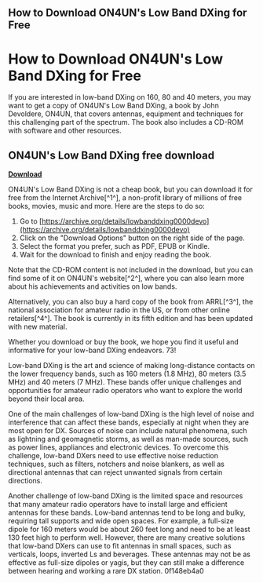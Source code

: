 ## How to Download ON4UN's Low Band DXing for Free

  
# How to Download ON4UN's Low Band DXing for Free
 
If you are interested in low-band DXing on 160, 80 and 40 meters, you may want to get a copy of ON4UN's Low Band DXing, a book by John Devoldere, ON4UN, that covers antennas, equipment and techniques for this challenging part of the spectrum. The book also includes a CD-ROM with software and other resources.
 
## ON4UN's Low Band DXing free download


[**Download**](https://www.google.com/url?q=https%3A%2F%2Fssurll.com%2F2tKETu&sa=D&sntz=1&usg=AOvVaw0jFha9WMCPgVV8W-SfHRkb)

 
ON4UN's Low Band DXing is not a cheap book, but you can download it for free from the Internet Archive[^1^], a non-profit library of millions of free books, movies, music and more. Here are the steps to do so:
 
1. Go to [https://archive.org/details/lowbanddxing0000devo](https://archive.org/details/lowbanddxing0000devo)
2. Click on the "Download Options" button on the right side of the page.
3. Select the format you prefer, such as PDF, EPUB or Kindle.
4. Wait for the download to finish and enjoy reading the book.

Note that the CD-ROM content is not included in the download, but you can find some of it on ON4UN's website[^2^], where you can also learn more about his achievements and activities on low bands.
 
Alternatively, you can also buy a hard copy of the book from ARRL[^3^], the national association for amateur radio in the US, or from other online retailers[^4^]. The book is currently in its fifth edition and has been updated with new material.
 
Whether you download or buy the book, we hope you find it useful and informative for your low-band DXing endeavors. 73!
  
Low-band DXing is the art and science of making long-distance contacts on the lower frequency bands, such as 160 meters (1.8 MHz), 80 meters (3.5 MHz) and 40 meters (7 MHz). These bands offer unique challenges and opportunities for amateur radio operators who want to explore the world beyond their local area.
 
One of the main challenges of low-band DXing is the high level of noise and interference that can affect these bands, especially at night when they are most open for DX. Sources of noise can include natural phenomena, such as lightning and geomagnetic storms, as well as man-made sources, such as power lines, appliances and electronic devices. To overcome this challenge, low-band DXers need to use effective noise reduction techniques, such as filters, notchers and noise blankers, as well as directional antennas that can reject unwanted signals from certain directions.
 
Another challenge of low-band DXing is the limited space and resources that many amateur radio operators have to install large and efficient antennas for these bands. Low-band antennas tend to be long and bulky, requiring tall supports and wide open spaces. For example, a full-size dipole for 160 meters would be about 260 feet long and need to be at least 130 feet high to perform well. However, there are many creative solutions that low-band DXers can use to fit antennas in small spaces, such as verticals, loops, inverted Ls and beverages. These antennas may not be as effective as full-size dipoles or yagis, but they can still make a difference between hearing and working a rare DX station.
 0f148eb4a0
